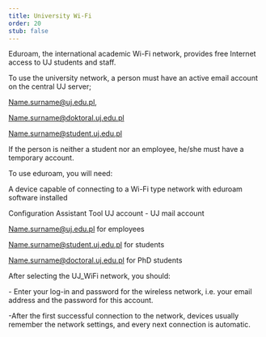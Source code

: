 ```yaml
---
title: University Wi-Fi
order: 20
stub: false
---
```

Eduroam, the international academic Wi-Fi network, provides free Internet access to UJ students and staff.

To use the university network, a person must have an active email account on the central UJ server;

Name.surname@uj.edu.pl,

Name.surname@doktoral.uj.edu.pl 

Name.surname@student.uj.edu.pl

If the person is neither a student nor an employee, he/she must have a temporary account.

To use eduroam, you will need:

A device capable of connecting to a Wi-Fi type network with eduroam software installed

Configuration Assistant Tool UJ account - UJ mail account

Name.surname@uj.edu.pl for employees 

Name.surname@student.uj.edu.pl for students 

Name.surname@doctoral.uj.edu.pl for PhD students

After selecting the UJ_WiFi network, you should:

\- Enter your log-in and password for the wireless network, i.e. your email address and the password for this account.

\-After the first successful connection to the network, devices usually remember the network settings, and every next connection is automatic.